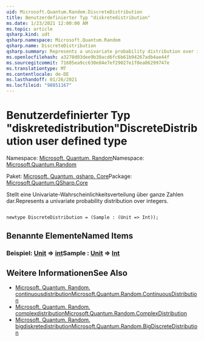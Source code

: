 ```yaml
---
uid: Microsoft.Quantum.Random.DiscreteDistribution
title: Benutzerdefinierter Typ "diskretedistribution"
ms.date: 1/23/2021 12:00:00 AM
ms.topic: article
qsharp.kind: udt
qsharp.namespace: Microsoft.Quantum.Random
qsharp.name: DiscreteDistribution
qsharp.summary: Represents a univariate probability distribution over integers.
ms.openlocfilehash: a3278d03dee9b30acd6fc6b61b94267adb4ae44f
ms.sourcegitcommit: 71605ea9cc630e84e7ef29027e1f0ea06299747e
ms.translationtype: MT
ms.contentlocale: de-DE
ms.lasthandoff: 01/26/2021
ms.locfileid: "98851167"
---
```

# <a name="discretedistribution-user-defined-type"></a><span data-ttu-id="2a95c-102">Benutzerdefinierter Typ "diskretedistribution"</span><span class="sxs-lookup"><span data-stu-id="2a95c-102">DiscreteDistribution user defined type</span></span>

<span data-ttu-id="2a95c-103">Namespace: [Microsoft. Quantum. Random](xref:Microsoft.Quantum.Random)</span><span class="sxs-lookup"><span data-stu-id="2a95c-103">Namespace: [Microsoft.Quantum.Random](xref:Microsoft.Quantum.Random)</span></span>

<span data-ttu-id="2a95c-104">Paket: [Microsoft. Quantum. qsharp. Core](https://nuget.org/packages/Microsoft.Quantum.QSharp.Core)</span><span class="sxs-lookup"><span data-stu-id="2a95c-104">Package: [Microsoft.Quantum.QSharp.Core](https://nuget.org/packages/Microsoft.Quantum.QSharp.Core)</span></span>


<span data-ttu-id="2a95c-105">Stellt eine Univariate-Wahrscheinlichkeitsverteilung über ganze Zahlen dar.</span><span class="sxs-lookup"><span data-stu-id="2a95c-105">Represents a univariate probability distribution over integers.</span></span>

```qsharp

newtype DiscreteDistribution = (Sample : (Unit => Int));
```



## <a name="named-items"></a><span data-ttu-id="2a95c-106">Benannte Elemente</span><span class="sxs-lookup"><span data-stu-id="2a95c-106">Named Items</span></span>

### <a name="sample--unit--int"></a><span data-ttu-id="2a95c-107">Beispiel: [Unit](xref:microsoft.quantum.lang-ref.unit) => [int](xref:microsoft.quantum.lang-ref.int)</span><span class="sxs-lookup"><span data-stu-id="2a95c-107">Sample : [Unit](xref:microsoft.quantum.lang-ref.unit) => [Int](xref:microsoft.quantum.lang-ref.int)</span></span> 



## <a name="see-also"></a><span data-ttu-id="2a95c-108">Weitere Informationen</span><span class="sxs-lookup"><span data-stu-id="2a95c-108">See Also</span></span>

- [<span data-ttu-id="2a95c-109">Microsoft. Quantum. Random. continuousdistribution</span><span class="sxs-lookup"><span data-stu-id="2a95c-109">Microsoft.Quantum.Random.ContinuousDistribution</span></span>](xref:Microsoft.Quantum.Random.ContinuousDistribution)
- [<span data-ttu-id="2a95c-110">Microsoft. Quantum. Random. complexdistribution</span><span class="sxs-lookup"><span data-stu-id="2a95c-110">Microsoft.Quantum.Random.ComplexDistribution</span></span>](xref:Microsoft.Quantum.Random.ComplexDistribution)
- [<span data-ttu-id="2a95c-111">Microsoft. Quantum. Random. bigdiskretedistribution</span><span class="sxs-lookup"><span data-stu-id="2a95c-111">Microsoft.Quantum.Random.BigDiscreteDistribution</span></span>](xref:Microsoft.Quantum.Random.BigDiscreteDistribution)
